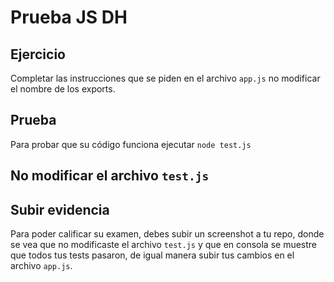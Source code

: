 # Prueba JS DH

## Ejercicio
Completar las instrucciones que se piden en el archivo `app.js` no modificar el nombre de los exports.


## Prueba 
Para probar que su código funciona ejecutar `node test.js`
## No modificar el archivo `test.js`

## Subir evidencia
Para poder calificar su examen, debes subir un screenshot a tu repo, donde se vea que no modificaste el archivo `test.js` y que en consola se muestre que todos tus tests pasaron, de igual manera subir tus cambios en el archivo `app.js`.